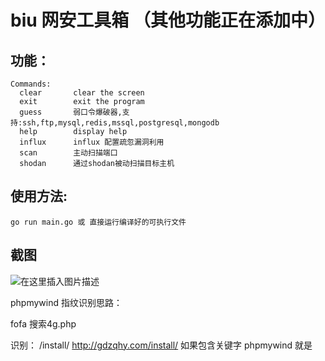 # biu 网安工具箱 （其他功能正在添加中）

## 功能：
```
Commands:
  clear       clear the screen
  exit        exit the program
  guess       弱口令爆破器,支持:ssh,ftp,mysql,redis,mssql,postgresql,mongodb
  help        display help
  influx      influx 配置疏忽漏洞利用
  scan        主动扫描端口
  shodan      通过shodan被动扫描目标主机
```
## 使用方法:

```
go run main.go 或 直接运行编译好的可执行文件
```

## 截图

![在这里插入图片描述](https://img-blog.csdnimg.cn/806838be04a24ca4b8e89203384f4842.png?x-oss-process=image/watermark,type_ZHJvaWRzYW5zZmFsbGJhY2s,shadow_50,text_Q1NETiBA5peg5Zyo5peg5LiN5Zyo,size_20,color_FFFFFF,t_70,g_se,x_16)


phpmywind 指纹识别思路：

fofa 搜索4g.php

识别： /install/
http://gdzqhy.com/install/
如果包含关键字 phpmywind 就是
